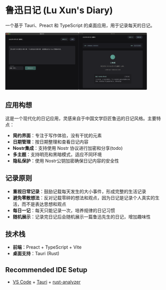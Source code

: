 # 鲁迅日记 (Lu Xun's Diary)

一个基于 Tauri、Preact 和 TypeScript 的桌面应用，用于记录每天的日记。

<img src="./docs/screenshot.png" alt="鲁迅日记" height="180"><img src="./docs/screenshot-2.png" alt="鲁迅日记" height="180" height="300">

## 应用构想

这是一个现代化的日记应用，灵感来自于中国文学巨匠鲁迅的日记风格。主要特点：

- **简约界面**：专注于写作体验，没有干扰的元素
- **日期管理**：按日期整理和查看日记内容
- **Nostr集成**：支持使用 Nostr 协议进行加密和分享(todo)
- **多主题**：支持明亮和黑暗模式，适应不同环境
- **隐私保护**：使用 Nostr公钥加密确保日记内容的安全性

## 记录原则

- **重视日常记录**：鼓励记载每天发生的大小事件，形成完整的生活记录
- **避免零散想法**：反对记载零碎的想法和观点，因为日记是记录个人真实的生活，而不是表达思想和观点
- **每日一记**：每天只能记录一次，培养规律的日记习惯
- **随机展示**：记录完日记后会随机展示一篇鲁迅先生的日记，增加趣味性

## 技术栈

- **前端**：Preact + TypeScript + Vite
- **桌面支持**：Tauri (Rust)

## Recommended IDE Setup

- [VS Code](https://code.visualstudio.com/) + [Tauri](https://marketplace.visualstudio.com/items?itemName=tauri-apps.tauri-vscode) + [rust-analyzer](https://marketplace.visualstudio.com/items?itemName=rust-lang.rust-analyzer)
